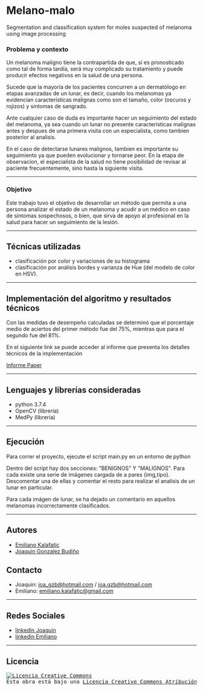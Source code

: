 
# Melano-malo
Segmentation and classification system for moles suspected of melanoma using image processing


### Problema y contexto
Un melanoma maligno tiene la contrapartida de que, si es pronosticado como tal de forma tardía, será muy complicado su
tratamiento y puede producir efectos negativos en la salud de una persona. 

Sucede que la mayoría de los pacientes concurren a un dermatólogo en etapas avanzadas de un lunar, es decir, cuando los melanomas ya evidencian características malignas como son el tamaño, color (oscuros y rojizos) y sintomas de sangrado. 

Ante cualquier caso de duda es importante hacer un seguimiento del estado del melanoma, ya sea cuando un lunar no presente caracteristicas malignas antes y despues de una primera visita con un especialista, como tambien posterior al analisis. 

En el caso de detectarse lunares malignos, tambien es importante su seguimiento ya que pueden evolucionar y tornarse peor. En la etapa de observacion, el especialista de la salud no tiene posibilidad de revisar al paciente frecuentemente, sino hasta la siguiente visita.

--------------------------------

### Objetivo
Este trabajo tuvo el objetivo de desarrollar un método que permita a una persona analizar el
estado de un melanoma y acudir a un médico en caso de síntomas sospechosos, o bien, que sirva de apoyo al profesional en la salud para hacer un seguimiento de la lesión.

--------------------------------

## Técnicas utilizadas
* clasificación por color y variaciones de su histograma
* clasificación por análisis bordes y varianza de Hue (del modelo de color en HSV).
 
--------------------------------
 
## Implementación del algoritmo y resultados técnicos
Con las medidas de desempeño calculadas se determinó que el porcentaje medio de aciertos del primer método fue del 75%, mientras que para el segundo fue del 81%.

En el siguiente link se puede acceder al informe que presenta los detalles técnicos de la implementación

[Informe Paper](https://github.com/guobiloo/Melano-malo/blob/master/Informe_TPfinalPDI_Gonzalez_Kalafatic.pdf)

--------------------------------

## Lenguajes y librerías consideradas
* python 3.7.4
* OpenCV (librería)
* MedPy (librería)

--------------------------------

## Ejecución
Para correr el proyecto, ejecute el script main.py en un entorno de python

Dentro del script hay dos secciones: "BENIGNOS" Y "MALIGNOS". Para cada existe una serie de imágenes cargada de a pares {img,tipo}. Descomentar una de ellas y comentar el resto para realizar el analisis de un lunar en particular.

Para cada imágen de lunar, se ha dejado un comentario en aquellos melanomas incorrectamente clasificados.

--------------------------------
## Autores
* [Emiliano Kalafatic](https://github.com/abakim)
* [Joaquin Gonzalez Budiño](https://github.com/guobiloo)

## Contacto
 * Joaquin: joa_gzb@hotmail.com / joa.gzb@hotmail.com
 * Emiliano: emiliano.kalafatic@gmail.com

--------------------------------

## Redes Sociales 
* [linkedin Joaquin](https://www.linkedin.com/in/joaquin-gonzalez-budino/)
* [linkedin Emiliano](https://www.linkedin.com/in/emiliano-kalafatic/)

--------------------------------

## Licencia

<pre>
<a rel="license" href="http://creativecommons.org/licenses/by-nc-sa/4.0/"><img alt="Licencia Creative Commons" style="border-width:0" src="https://i.creativecommons.org/l/by-nc-sa/4.0/88x31.png" /></a><br />Esta obra está bajo una <a rel="license" href="http://creativecommons.org/licenses/by-nc-sa/4.0/">Licencia Creative Commons Atribución-NoComercial-CompartirIgual 4.0 Internacional</a>. 

<pre>

